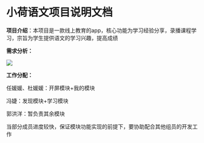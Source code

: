# 小荷语文项目说明文档

**项目介绍**：本项目是一款线上教育的app，核心功能为学习经验分享，录播课程学习，宗旨为学生提供语文的学习兴趣，提高成绩

**需求分析：**

![](D:\WEB\partainer\微信图片_20210710223715.png)

**工作分配：**

任媛媛、杜媛媛：开屏模块+我的模块

冯婕：发现模块+学习模块

郭洪洋：暂负责其余模块

当部分成员进度较快，保证模块功能实现的前提下，要协助配合其他组员的开发工作